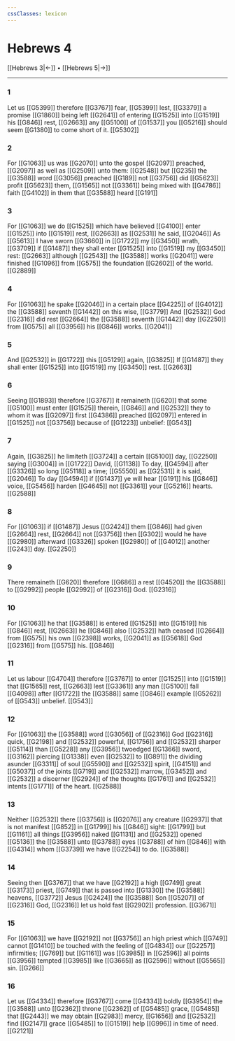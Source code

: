 ```yaml
---
cssClasses: lexicon
---
```

# Hebrews 4

[[Hebrews 3|←]] • [[Hebrews 5|→]]

---

### 1
Let us [[G5399]] therefore [[G3767]] fear, [[G5399]] lest, [[G3379]] a promise [[G1860]] being left [[G2641]] of entering [[G1525]] into [[G1519]] his [[G846]] rest, [[G2663]] any [[G5100]] of [[G1537]] you [[G5216]] should seem [[G1380]] to come short of it. [[G5302]]

### 2
For [[G1063]] us was [[G2070]] unto the gospel [[G2097]] preached, [[G2097]] as well as [[G2509]] unto them: [[G2548]] but [[G235]] the [[G3588]] word [[G3056]] preached [[G189]] not [[G3756]] did [[G5623]] profit [[G5623]] them, [[G1565]] not [[G3361]] being mixed with [[G4786]] faith [[G4102]] in them that [[G3588]] heard [[G191]]

### 3
For [[G1063]] we do [[G1525]] which have believed [[G4100]] enter [[G1525]] into [[G1519]] rest, [[G2663]] as [[G2531]] he said, [[G2046]] As [[G5613]] I have sworn [[G3660]] in [[G1722]] my [[G3450]] wrath, [[G3709]] if [[G1487]] they shall enter [[G1525]] into [[G1519]] my [[G3450]] rest: [[G2663]] although [[G2543]] the [[G3588]] works [[G2041]] were finished [[G1096]] from [[G575]] the foundation [[G2602]] of the world. [[G2889]]

### 4
For [[G1063]] he spake [[G2046]] in a certain place [[G4225]] of [[G4012]] the [[G3588]] seventh [[G1442]] on this wise, [[G3779]] And [[G2532]] God [[G2316]] did rest [[G2664]] the [[G3588]] seventh [[G1442]] day [[G2250]] from [[G575]] all [[G3956]] his [[G846]] works. [[G2041]]

### 5
And [[G2532]] in [[G1722]] this [[G5129]] again, [[G3825]] If [[G1487]] they shall enter [[G1525]] into [[G1519]] my [[G3450]] rest. [[G2663]]

### 6
Seeing [[G1893]] therefore [[G3767]] it remaineth [[G620]] that some [[G5100]] must enter [[G1525]] therein, [[G846]] and [[G2532]] they to whom it was [[G2097]] first [[G4386]] preached [[G2097]] entered in [[G1525]] not [[G3756]] because of [[G1223]] unbelief: [[G543]]

### 7
Again, [[G3825]] he limiteth [[G3724]] a certain [[G5100]] day, [[G2250]] saying [[G3004]] in [[G1722]] David, [[G1138]] To day, [[G4594]] after [[G3326]] so long [[G5118]] a time; [[G5550]] as [[G2531]] it is said, [[G2046]] To day [[G4594]] if [[G1437]] ye will hear [[G191]] his [[G846]] voice, [[G5456]] harden [[G4645]] not [[G3361]] your [[G5216]] hearts. [[G2588]]

### 8
For [[G1063]] if [[G1487]] Jesus [[G2424]] them [[G846]] had given [[G2664]] rest, [[G2664]] not [[G3756]] then [[G302]] would he have [[G2980]] afterward [[G3326]] spoken [[G2980]] of [[G4012]] another [[G243]] day. [[G2250]]

### 9
There remaineth [[G620]] therefore [[G686]] a rest [[G4520]] the [[G3588]] to [[G2992]] people [[G2992]] of [[G2316]] God. [[G2316]]

### 10
For [[G1063]] he that [[G3588]] is entered [[G1525]] into [[G1519]] his [[G846]] rest, [[G2663]] he [[G846]] also [[G2532]] hath ceased [[G2664]] from [[G575]] his own [[G2398]] works, [[G2041]] as [[G5618]] God [[G2316]] from [[G575]] his. [[G846]]

### 11
Let us labour [[G4704]] therefore [[G3767]] to enter [[G1525]] into [[G1519]] that [[G1565]] rest, [[G2663]] lest [[G3361]] any man [[G5100]] fall [[G4098]] after [[G1722]] the [[G3588]] same [[G846]] example [[G5262]] of [[G543]] unbelief. [[G543]]

### 12
For [[G1063]] the [[G3588]] word [[G3056]] of [[G2316]] God [[G2316]] quick, [[G2198]] and [[G2532]] powerful, [[G1756]] and [[G2532]] sharper [[G5114]] than [[G5228]] any [[G3956]] twoedged [[G1366]] sword, [[G3162]] piercing [[G1338]] even [[G2532]] to [[G891]] the dividing asunder [[G3311]] of soul [[G5590]] and [[G2532]] spirit, [[G4151]] and [[G5037]] of the joints [[G719]] and [[G2532]] marrow, [[G3452]] and [[G2532]] a discerner [[G2924]] of the thoughts [[G1761]] and [[G2532]] intents [[G1771]] of the heart. [[G2588]]

### 13
Neither [[G2532]]  there [[G3756]] is [[G2076]] any creature [[G2937]] that is not manifest [[G852]] in [[G1799]] his [[G846]] sight: [[G1799]] but [[G1161]] all things [[G3956]] naked [[G1131]] and [[G2532]] opened [[G5136]] the [[G3588]] unto [[G3788]] eyes [[G3788]] of him [[G846]] with [[G4314]] whom [[G3739]] we have [[G2254]]  to do. [[G3588]]

### 14
Seeing then [[G3767]] that we have [[G2192]] a high [[G749]] great [[G3173]] priest, [[G749]] that is passed into [[G1330]] the [[G3588]] heavens, [[G3772]] Jesus [[G2424]] the [[G3588]] Son [[G5207]] of [[G2316]] God, [[G2316]] let us hold fast [[G2902]] profession. [[G3671]]

### 15
For [[G1063]] we have [[G2192]] not [[G3756]] an high priest which [[G749]] cannot [[G1410]] be touched with the feeling of [[G4834]] our [[G2257]] infirmities; [[G769]] but [[G1161]] was [[G3985]] in [[G2596]] all points [[G3956]] tempted [[G3985]] like [[G3665]] as [[G2596]] without [[G5565]] sin. [[G266]]

### 16
Let us [[G4334]] therefore [[G3767]] come [[G4334]] boldly [[G3954]] the [[G3588]] unto [[G2362]] throne [[G2362]] of [[G5485]] grace, [[G5485]] that [[G2443]] we may obtain [[G2983]] mercy, [[G1656]] and [[G2532]] find [[G2147]] grace [[G5485]] to [[G1519]] help [[G996]] in time of need. [[G2121]]